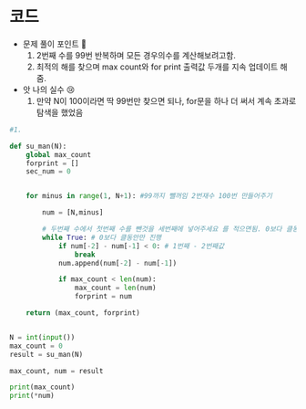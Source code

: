 # 코드

- 문제 풀이 포인트 🤞
    1. 2번째 수를 99번 반복하며 모든 경우의수를 계산해보려고함.
    2. 최적의 해를 찾으며 max count와 for print 출력값 두개를 지속 업데이트 해줌.
- 앗 나의 실수 😢
    1. 만약 N이 100이라면 딱 99번만 찾으면 되나, for문을 하나 더 써서 계속 초과로 탐색을 했었음

```python
#1.

def su_man(N):
    global max_count
    forprint = []
    sec_num = 0


    for minus in range(1, N+1): #99까지 뺄꺼임 2번재수 100번 만들어주기

        num = [N,minus]

        # 두번째 수에서 첫번째 수를 뺀것을 세번째에 넣어주세요 를 적으면됨. 0보다 클동안만
        while True: # 0보다 클동안만 진행
            if num[-2] - num[-1] < 0: # 1번째 - 2번째값
                break
            num.append(num[-2] - num[-1])

            if max_count < len(num):
                max_count = len(num)
                forprint = num

    return (max_count, forprint)


N = int(input())
max_count = 0
result = su_man(N)

max_count, num = result

print(max_count)
print(*num)
```